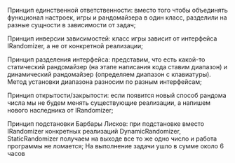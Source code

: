Принцип единственной ответственности: вместо того чтобы объединять функционал настроек, игры и рандомайзера в один класс, разделили на разные сущности в зависимости от задач;

Принцип инверсии зависимостей: класс игры зависит от интерфейса IRandomizer, а не от конкретной реализации;

Принцип разделения интерфейса: представим, что есть какой-то статический рандомайзер (на этапе написания кода ставим диапазон) и динамический рандомайзер (определяем диапазон с клавиатуры). Метод установки диапазона разносим по разным интерфейсам;

Принцип открытости/закрытости: если появится новый способ рандома числа мы не будем менять существующие реализации, а напишем нового наследника от IRandomizer;

Принцип подстановки Барбары Лисков: при подстановке вместо IRandomizer конкретных реализаций DynamicRandomizer, StaticRandomizer получаем на выходе все то же одно число и работа программы не ломается;
На выполнение задачи ушло в сумме около 6 часов
